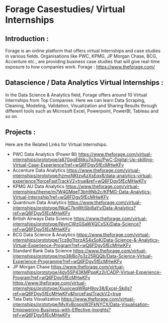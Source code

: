 # Forage Casestudies/ Virtual Internships
## Introduction :
Forage is an online platform that offers virtual Internships and case studies in various fields. 
Organisations like PWC, KPMG, JP Morgan Chase, BCG, Accenture etc., are providing business case studies that will give real-time exposure to how companies work. 
Forage : https://www.theforage.com/

## Datascience / Data Analytics Virtual Internships :
In the Data Science & Analytics field, Forage offers around 10 Virtual Internships from Top Companies. Here we can learn Data Scraping, Cleaning, Modeling, Validation, Visualization and Sharing Results through different tools such as Microsoft Excel, Powerpoint, PowerBI, Tableau and so on.

## Projects :
Here are the Related Links for Virtual Internships:
* PWC Data Analytics (Power BI)
	https://www.theforage.com/virtual-internships/prototype/a87GpgE6tiku7q3gu/PwC-Digital-Up-skilling-Virtual-Case-Experience?ref=wQ6FDgy5fEcMHwKFv
* Accenture Data Analytics 
https://www.theforage.com/virtual-internships/prototype/hzmoNKtzvAzXsEqx8/data-analytics-virtual-experience?forceFastTrackV2=true&ref=wQ6FDgy5fEcMHwKFv
* KPMG AU Data Analytics 
https://www.theforage.com/virtual-internships/theme/m7W4GMqeT3bh9Nb2c/KPMG-Data-Analytics-Virtual-Internship?ref=wQ6FDgy5fEcMHwKFv
* Quantinum Data Analytics
 https://www.theforage.com/virtual-internships/prototype/NkaC7knWtjSbi6aYv/Data-Analytics?ref=wQ6FDgy5fEcMHwKFv
 * British Airways Data Science
https://www.theforage.com/virtual-internships/prototype/NjynCWzGSaWXQCxSX/Data-Science?ref=wQ6FDgy5fEcMHwKFv
* BCG Data Science & Analytics
https://www.theforage.com/virtual-internships/prototype/Tcz8gTtprzAS4xSoK/Data-Science-&-Analytics-Virtual-Experience-Program?ref=wQ6FDgy5fEcMHwKFv
* Standard Bank Data Science 
https://www.theforage.com/virtual-internships/prototype/mq38jBo7o3z25RQQb/Data-Science-Virtual-Experience-Programme?ref=wQ6FDgy5fEcMHwKFv
* JP Morgan Chase 
https://www.theforage.com/virtual-internships/prototype/4dy5SP43KMPppKz2i/CADP-Virtual-Experience-Program?ref=wQ6FDgy5fEcMHwKFv
https://www.theforage.com/virtual-internships/prototype/XiuvjcwqWRqH9oy38/Excel-Skills?ref=wQ6FDgy5fEcMHwKFv&forceFastTrackV2=true
* Tata Data Visualization
https://www.theforage.com/virtual-internships/prototype/MyXvBcppsW2FkNYCX/Data-Visualisation-Empowering-Business-with-Effective-Insights?ref=wQ6FDgy5fEcMHwKFv
